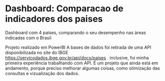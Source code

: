# Dashboard: Comparacao de indicadores dos paises
Dashboard com 4 países, comparando o seu desempenho nas áreas indicadas com o Brasil

Projeto realizado em PowerBI
A bases de dados foi retirada de uma API disponibilizada no site do IBGE https://servicodados.ibge.gov.br/api/docs/paises . inclusive, foi minha primeira experiência trabalhando com API. É um projeto que ainda está em andamento, porque preciso melhorar algumas coisas, como otimização das consultas e vizualização dos dados. 
